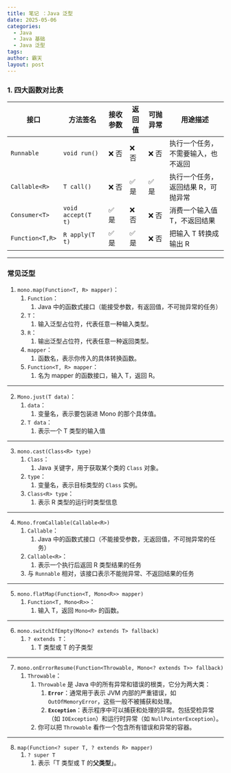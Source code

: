 ```yaml
---
title: 笔记 ：Java 泛型
date: 2025-05-06
categories:
  - Java
  - Java 基础
  - Java 泛型
tags: 
author: 霸天
layout: post
---
```

### 1. 四大函数对比表

| 接口              | 方法签名               | 接收参数 | 返回值 | 可抛异常 | 用途描述               |
| --------------- | ------------------ | ---- | --- | ---- | ------------------ |
| `Runnable`      | `void run()`       | ❌ 否  | ❌ 否 | ❌ 否  | 执行一个任务，不需要输入，也不返回  |
| `Callable<R>`   | `T call()`         | ❌ 否  | ✅ 是 | ✅ 是  | 执行一个任务，返回结果 R，可抛异常 |
| `Consumer<T>`   | `void accept(T t)` | ✅ 是  | ❌ 否 | ❌ 否  | 消费一个输入值 T，不返回结果    |
| `Function<T,R>` | `R apply(T t)`     | ✅ 是  | ✅ 是 | ❌ 否  | 把输入 T 转换成输出 R      |

---


### 常见泛型

1. `mono.map(Function<T, R> mapper)`：
	1. `Function`：
		1. Java 中的函数式接口（能接受参数，有返回值，不可抛异常的任务）
	2. `T`：
		1. 输入泛型占位符，代表任意一种输入类型。
	3. `R`：
		1. 输出泛型占位符，代表任意一种返回类型。
	4. `mapper`：
		1. 函数名，表示你传入的具体转换函数。
	5. `Function<T, R> mapper`：
		1. 名为 mapper 的函数接口，输入 T，返回 R。

---


2. `Mono.just(T data)`：
	1. `data`：
		1. 变量名，表示要包装进 Mono 的那个具体值。
	2. `T data`：
		1. 表示一个 T 类型的输入值

---


3. `mono.cast(Class<R> type)`
	1. `Class`：
		1. Java 关键字，用于获取某个类的 `Class` 对象。
	2. `type`：
		1. 变量名，表示目标类型的 `Class` 实例。
	3. `Class<R> type`：
		1. 表示 R 类型的运行时类型信息

---


4. `Mono.fromCallable(Callable<R>)` 
	1. `Callable`：
		1. Java 中的函数式接口（不能接受参数，无返回值，不可抛异常的任务）
	2. `Callable<R>`：
		1. 表示一个执行后返回 R 类型结果的任务
	3. 与 `Runnable` 相对，该接口表示不能抛异常、不返回结果的任务

---

5. `mono.flatMap(Function<T, Mono<R>> mapper)`
	1. `Function<T, Mono<R>>`：
		1. 输入 T，返回 `Mono<R>` 的函数。

---


6. `mono.switchIfEmpty(Mono<? extends T> fallback)`
	1. `? extends T`：
		1. T 类型或 T 的子类型

---

7. `mono.onErrorResume(Function<Throwable, Mono<? extends T>> fallback)`
	1. `Throwable`：
		1. `Throwable` 是 Java 中的所有异常和错误的根类，它分为两大类：
			1. **`Error`**：通常用于表示 JVM 内部的严重错误，如 `OutOfMemoryError`，这些一般不被捕获和处理。
			2. **`Exception`**：表示程序中可以捕获和处理的异常。包括受检异常（如 `IOException`）和运行时异常（如 `NullPointerException`）。
		2. 你可以把 `Throwable` 看作一个包含所有错误和异常的容器。

---

8. `map(Function<? super T, ? extends R> mapper)`
	1. `? super T`
		1. 表示「T 类型或 T 的**父类型**」。

